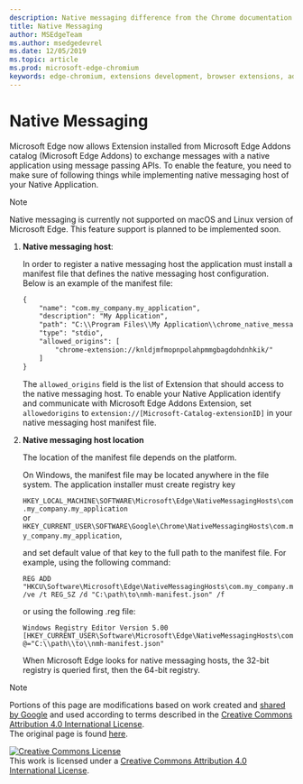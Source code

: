 ```yaml
---
description: Native messaging difference from the Chrome documentation
title: Native Messaging
author: MSEdgeTeam
ms.author: msedgedevrel
ms.date: 12/05/2019
ms.topic: article
ms.prod: microsoft-edge-chromium
keywords: edge-chromium, extensions development, browser extensions, addons, partner center, developer
---
```


# Native Messaging  

Microsoft Edge now allows Extension installed from Microsoft Edge Addons catalog \(Microsoft Edge Addons\) to exchange messages with a native application using message passing APIs.  To enable the feature, you need to make sure of following things while implementing native messaging host of your Native Application.  

> [!NOTE]
> Native messaging is currently not supported on macOS and Linux version of Microsoft Edge.  This feature support is planned to be implemented soon.  

1.  **Native messaging host**:  
    
    In order to register a native messaging host the application must install a manifest file that defines the native messaging host configuration.  Below is an example of the manifest file:  
    
    ```xml
    {
        "name": "com.my_company.my_application",
        "description": "My Application",
        "path": "C:\\Program Files\\My Application\\chrome_native_messaging_host.exe",
        "type": "stdio",
        "allowed_origins": [
            "chrome-extension://knldjmfmopnpolahpmmgbagdohdnhkik/"
        ]
    }
    ```  
    
    The `allowed_origins` field is the list of Extension that should access to the native messaging host.  To enable your Native Application identify and communicate with Microsoft Edge Addons Extension, set `allowedorigins` to `extension://[Microsoft-Catalog-extensionID]` in your native messaging host manifest file.  
    
1.  **Native messaging host location**  
    
    The location of the manifest file depends on the platform.  
    
    On Windows, the manifest file may be located anywhere in the file system.  The application installer must create registry key  
    
    `HKEY_LOCAL_MACHINE\SOFTWARE\Microsoft\Edge\NativeMessagingHosts\com.my_company.my_application`  
    or  
    `HKEY_CURRENT_USER\SOFTWARE\Google\Chrome\NativeMessagingHosts\com.my_company.my_application`,  
    
    and set default value of that key to the full path to the manifest file.  For example, using the following command:  
    
    ```shell
    REG ADD "HKCU\Software\Microsoft\Edge\NativeMessagingHosts\com.my_company.my_application" /ve /t REG_SZ /d "C:\path\to\nmh-manifest.json" /f
    ```  
    
    or using the following .reg file:  
    
    ```shell
    Windows Registry Editor Version 5.00
    [HKEY_CURRENT_USER\Software\Microsoft\Edge\NativeMessagingHosts\com.my_company.my_application]
    @="C:\\path\\to\\nmh-manifest.json"
    ```  
    
    When Microsoft Edge looks for native messaging hosts, the 32-bit registry is queried first, then the 64-bit registry.  

<!-- image links -->  

<!-- links -->  

> [!NOTE]
> Portions of this page are modifications based on work created and [shared by Google][GoogleSitePolicies] and used according to terms described in the [Creative Commons Attribution 4.0 International License][CCA4IL].  
> The original page is found [here](https://developer.chrome.com/extensions/nativeMessaging).  

[![Creative Commons License][CCby4Image]][CCA4IL]  
This work is licensed under a [Creative Commons Attribution 4.0 International License][CCA4IL].  

[CCA4IL]: https://creativecommons.org/licenses/by/4.0  
[CCby4Image]: https://i.creativecommons.org/l/by/4.0/88x31.png  
[GoogleSitePolicies]: https://developers.google.com/terms/site-policies
